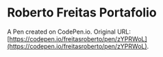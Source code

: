 # Roberto Freitas Portafolio

A Pen created on CodePen.io. Original URL: [https://codepen.io/freitasroberto/pen/zYPRWoL](https://codepen.io/freitasroberto/pen/zYPRWoL).

